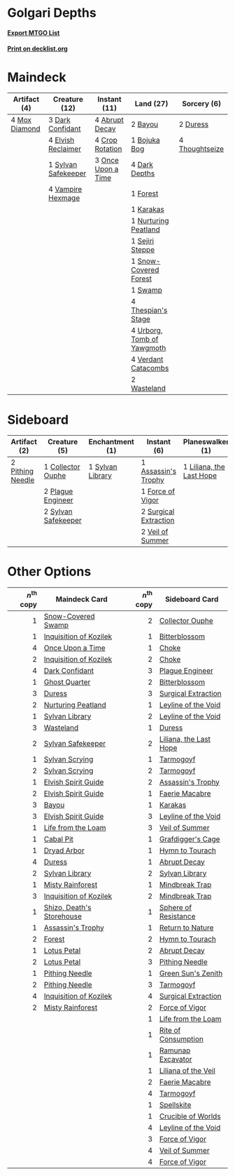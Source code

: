 # Golgari Depths

#### [Export MTGO List](../collection/Golgari%20Depths/Golgari%20Depths.txt)
#### [Print on decklist.org](http://decklist.org/?deckmain=4%09Abrupt%20Decay%0A2%09Bayou%0A1%09Bojuka%20Bog%0A4%09Crop%20Rotation%0A3%09Dark%20Confidant%0A4%09Dark%20Depths%0A2%09Duress%0A4%09Elvish%20Reclaimer%0A1%09Forest%0A1%09Karakas%0A4%09Mox%20Diamond%0A1%09Nurturing%20Peatland%0A3%09Once%20Upon%20a%20Time%0A1%09Sejiri%20Steppe%0A1%09Snow-Covered%20Forest%0A1%09Swamp%0A1%09Sylvan%20Safekeeper%0A4%09Thespian's%20Stage%0A4%09Thoughtseize%0A4%09Urborg,%20Tomb%20of%20Yawgmoth%0A4%09Vampire%20Hexmage%0A4%09Verdant%20Catacombs%0A2%09Wasteland&deckside=1%09Assassin's%20Trophy%0A1%09Collector%20Ouphe%0A1%09Force%20of%20Vigor%0A1%09Liliana,%20the%20Last%20Hope%0A2%09Pithing%20Needle%0A2%09Plague%20Engineer%0A2%09Surgical%20Extraction%0A1%09Sylvan%20Library%0A2%09Sylvan%20Safekeeper%0A2%09Veil%20of%20Summer)
# Maindeck

|                                     Artifact (4)                                     |                                        Creature (12)                                         |                                        Instant (11)                                         |                                              Land (27)                                              |                                       Sorcery (6)                                       |
|--------------------------------------------------------------------------------------|----------------------------------------------------------------------------------------------|---------------------------------------------------------------------------------------------|-----------------------------------------------------------------------------------------------------|-----------------------------------------------------------------------------------------|
|4 [Mox Diamond](http://gatherer.wizards.com/Pages/Card/Details.aspx?multiverseid=5193)|3 [Dark Confidant](http://gatherer.wizards.com/Pages/Card/Details.aspx?multiverseid=397731)   |4 [Abrupt Decay](http://gatherer.wizards.com/Pages/Card/Details.aspx?multiverseid=456061)    |2 [Bayou](http://gatherer.wizards.com/Pages/Card/Details.aspx?multiverseid=879)                      |2 [Duress](http://gatherer.wizards.com/Pages/Card/Details.aspx?multiverseid=14557)       |
|                                                                                      |4 [Elvish Reclaimer](http://gatherer.wizards.com/Pages/Card/Details.aspx?multiverseid=466923) |4 [Crop Rotation](http://gatherer.wizards.com/Pages/Card/Details.aspx?multiverseid=417430)   |1 [Bojuka Bog](http://gatherer.wizards.com/Pages/Card/Details.aspx?multiverseid=376269)              |4 [Thoughtseize](http://gatherer.wizards.com/Pages/Card/Details.aspx?multiverseid=438676)|
|                                                                                      |1 [Sylvan Safekeeper](http://gatherer.wizards.com/Pages/Card/Details.aspx?multiverseid=389709)|3 [Once Upon a Time](http://gatherer.wizards.com/Pages/Card/Details.aspx?multiverseid=473131)|4 [Dark Depths](http://gatherer.wizards.com/Pages/Card/Details.aspx?multiverseid=121155)             |                                                                                         |
|                                                                                      |4 [Vampire Hexmage](http://gatherer.wizards.com/Pages/Card/Details.aspx?multiverseid=389735)  |                                                                                             |1 [Forest](http://gatherer.wizards.com/Pages/Card/Details.aspx?multiverseid=439860)                  |                                                                                         |
|                                                                                      |                                                                                              |                                                                                             |1 [Karakas](http://gatherer.wizards.com/Pages/Card/Details.aspx?multiverseid=413782)                 |                                                                                         |
|                                                                                      |                                                                                              |                                                                                             |1 [Nurturing Peatland](http://gatherer.wizards.com/Pages/Card/Details.aspx?multiverseid=464192)      |                                                                                         |
|                                                                                      |                                                                                              |                                                                                             |1 [Sejiri Steppe](http://gatherer.wizards.com/Pages/Card/Details.aspx?multiverseid=243453)           |                                                                                         |
|                                                                                      |                                                                                              |                                                                                             |1 [Snow-Covered Forest](http://gatherer.wizards.com/Pages/Card/Details.aspx?multiverseid=121192)     |                                                                                         |
|                                                                                      |                                                                                              |                                                                                             |1 [Swamp](http://gatherer.wizards.com/Pages/Card/Details.aspx?multiverseid=439858)                   |                                                                                         |
|                                                                                      |                                                                                              |                                                                                             |4 [Thespian's Stage](http://gatherer.wizards.com/Pages/Card/Details.aspx?multiverseid=366353)        |                                                                                         |
|                                                                                      |                                                                                              |                                                                                             |4 [Urborg, Tomb of Yawgmoth](http://gatherer.wizards.com/Pages/Card/Details.aspx?multiverseid=383425)|                                                                                         |
|                                                                                      |                                                                                              |                                                                                             |4 [Verdant Catacombs](http://gatherer.wizards.com/Pages/Card/Details.aspx?multiverseid=405113)       |                                                                                         |
|                                                                                      |                                                                                              |                                                                                             |2 [Wasteland](http://gatherer.wizards.com/Pages/Card/Details.aspx?multiverseid=413790)               |                                                                                         |


# Sideboard

|                                       Artifact (2)                                        |                                         Creature (5)                                         |                                     Enchantment (1)                                     |                                          Instant (6)                                           |                                         Planeswalker (1)                                          |
|-------------------------------------------------------------------------------------------|----------------------------------------------------------------------------------------------|-----------------------------------------------------------------------------------------|------------------------------------------------------------------------------------------------|---------------------------------------------------------------------------------------------------|
|2 [Pithing Needle](http://gatherer.wizards.com/Pages/Card/Details.aspx?multiverseid=129526)|1 [Collector Ouphe](http://gatherer.wizards.com/Pages/Card/Details.aspx?multiverseid=464107)  |1 [Sylvan Library](http://gatherer.wizards.com/Pages/Card/Details.aspx?multiverseid=2240)|1 [Assassin's Trophy](http://gatherer.wizards.com/Pages/Card/Details.aspx?multiverseid=452902)  |1 [Liliana, the Last Hope](http://gatherer.wizards.com/Pages/Card/Details.aspx?multiverseid=414388)|
|                                                                                           |2 [Plague Engineer](http://gatherer.wizards.com/Pages/Card/Details.aspx?multiverseid=464049)  |                                                                                         |1 [Force of Vigor](http://gatherer.wizards.com/Pages/Card/Details.aspx?multiverseid=464113)     |                                                                                                   |
|                                                                                           |2 [Sylvan Safekeeper](http://gatherer.wizards.com/Pages/Card/Details.aspx?multiverseid=389709)|                                                                                         |2 [Surgical Extraction](http://gatherer.wizards.com/Pages/Card/Details.aspx?multiverseid=397706)|                                                                                                   |
|                                                                                           |                                                                                              |                                                                                         |2 [Veil of Summer](http://gatherer.wizards.com/Pages/Card/Details.aspx?multiverseid=466952)     |                                                                                                   |


# Other Options

|*n*<sup>th</sup> copy|                                           Maindeck Card                                           |*n*<sup>th</sup> copy|                                         Sideboard Card                                          |
|--------------------:|---------------------------------------------------------------------------------------------------|--------------------:|-------------------------------------------------------------------------------------------------|
|                    1|[Snow-Covered Swamp](http://gatherer.wizards.com/Pages/Card/Details.aspx?multiverseid=121256)      |                    2|[Collector Ouphe](http://gatherer.wizards.com/Pages/Card/Details.aspx?multiverseid=464107)       |
|                    1|[Inquisition of Kozilek](http://gatherer.wizards.com/Pages/Card/Details.aspx?multiverseid=416897)  |                    1|[Bitterblossom](http://gatherer.wizards.com/Pages/Card/Details.aspx?multiverseid=397701)         |
|                    4|[Once Upon a Time](http://gatherer.wizards.com/Pages/Card/Details.aspx?multiverseid=473131)        |                    1|[Choke](http://gatherer.wizards.com/Pages/Card/Details.aspx?multiverseid=45431)                  |
|                    2|[Inquisition of Kozilek](http://gatherer.wizards.com/Pages/Card/Details.aspx?multiverseid=416897)  |                    2|[Choke](http://gatherer.wizards.com/Pages/Card/Details.aspx?multiverseid=45431)                  |
|                    4|[Dark Confidant](http://gatherer.wizards.com/Pages/Card/Details.aspx?multiverseid=397731)          |                    3|[Plague Engineer](http://gatherer.wizards.com/Pages/Card/Details.aspx?multiverseid=464049)       |
|                    1|[Ghost Quarter](http://gatherer.wizards.com/Pages/Card/Details.aspx?multiverseid=389534)           |                    2|[Bitterblossom](http://gatherer.wizards.com/Pages/Card/Details.aspx?multiverseid=397701)         |
|                    3|[Duress](http://gatherer.wizards.com/Pages/Card/Details.aspx?multiverseid=14557)                   |                    3|[Surgical Extraction](http://gatherer.wizards.com/Pages/Card/Details.aspx?multiverseid=397706)   |
|                    2|[Nurturing Peatland](http://gatherer.wizards.com/Pages/Card/Details.aspx?multiverseid=464192)      |                    1|[Leyline of the Void](http://gatherer.wizards.com/Pages/Card/Details.aspx?multiverseid=107682)   |
|                    1|[Sylvan Library](http://gatherer.wizards.com/Pages/Card/Details.aspx?multiverseid=2240)            |                    2|[Leyline of the Void](http://gatherer.wizards.com/Pages/Card/Details.aspx?multiverseid=107682)   |
|                    3|[Wasteland](http://gatherer.wizards.com/Pages/Card/Details.aspx?multiverseid=413790)               |                    1|[Duress](http://gatherer.wizards.com/Pages/Card/Details.aspx?multiverseid=14557)                 |
|                    2|[Sylvan Safekeeper](http://gatherer.wizards.com/Pages/Card/Details.aspx?multiverseid=389709)       |                    2|[Liliana, the Last Hope](http://gatherer.wizards.com/Pages/Card/Details.aspx?multiverseid=414388)|
|                    1|[Sylvan Scrying](http://gatherer.wizards.com/Pages/Card/Details.aspx?multiverseid=130513)          |                    1|[Tarmogoyf](http://gatherer.wizards.com/Pages/Card/Details.aspx?multiverseid=136142)             |
|                    2|[Sylvan Scrying](http://gatherer.wizards.com/Pages/Card/Details.aspx?multiverseid=130513)          |                    2|[Tarmogoyf](http://gatherer.wizards.com/Pages/Card/Details.aspx?multiverseid=136142)             |
|                    1|[Elvish Spirit Guide](http://gatherer.wizards.com/Pages/Card/Details.aspx?multiverseid=3134)       |                    2|[Assassin's Trophy](http://gatherer.wizards.com/Pages/Card/Details.aspx?multiverseid=452902)     |
|                    2|[Elvish Spirit Guide](http://gatherer.wizards.com/Pages/Card/Details.aspx?multiverseid=3134)       |                    1|[Faerie Macabre](http://gatherer.wizards.com/Pages/Card/Details.aspx?multiverseid=201822)        |
|                    3|[Bayou](http://gatherer.wizards.com/Pages/Card/Details.aspx?multiverseid=879)                      |                    1|[Karakas](http://gatherer.wizards.com/Pages/Card/Details.aspx?multiverseid=413782)               |
|                    3|[Elvish Spirit Guide](http://gatherer.wizards.com/Pages/Card/Details.aspx?multiverseid=3134)       |                    3|[Leyline of the Void](http://gatherer.wizards.com/Pages/Card/Details.aspx?multiverseid=107682)   |
|                    1|[Life from the Loam](http://gatherer.wizards.com/Pages/Card/Details.aspx?multiverseid=338409)      |                    3|[Veil of Summer](http://gatherer.wizards.com/Pages/Card/Details.aspx?multiverseid=466952)        |
|                    1|[Cabal Pit](http://gatherer.wizards.com/Pages/Card/Details.aspx?multiverseid=29904)                |                    1|[Grafdigger's Cage](http://gatherer.wizards.com/Pages/Card/Details.aspx?multiverseid=278452)     |
|                    1|[Dryad Arbor](http://gatherer.wizards.com/Pages/Card/Details.aspx?multiverseid=136196)             |                    1|[Hymn to Tourach](http://gatherer.wizards.com/Pages/Card/Details.aspx?multiverseid=413634)       |
|                    4|[Duress](http://gatherer.wizards.com/Pages/Card/Details.aspx?multiverseid=14557)                   |                    1|[Abrupt Decay](http://gatherer.wizards.com/Pages/Card/Details.aspx?multiverseid=456061)          |
|                    2|[Sylvan Library](http://gatherer.wizards.com/Pages/Card/Details.aspx?multiverseid=2240)            |                    2|[Sylvan Library](http://gatherer.wizards.com/Pages/Card/Details.aspx?multiverseid=2240)          |
|                    1|[Misty Rainforest](http://gatherer.wizards.com/Pages/Card/Details.aspx?multiverseid=405102)        |                    1|[Mindbreak Trap](http://gatherer.wizards.com/Pages/Card/Details.aspx?multiverseid=197532)        |
|                    3|[Inquisition of Kozilek](http://gatherer.wizards.com/Pages/Card/Details.aspx?multiverseid=416897)  |                    2|[Mindbreak Trap](http://gatherer.wizards.com/Pages/Card/Details.aspx?multiverseid=197532)        |
|                    1|[Shizo, Death's Storehouse](http://gatherer.wizards.com/Pages/Card/Details.aspx?multiverseid=79186)|                    1|[Sphere of Resistance](http://gatherer.wizards.com/Pages/Card/Details.aspx?multiverseid=6160)    |
|                    1|[Assassin's Trophy](http://gatherer.wizards.com/Pages/Card/Details.aspx?multiverseid=452902)       |                    1|[Return to Nature](http://gatherer.wizards.com/Pages/Card/Details.aspx?multiverseid=461102)      |
|                    2|[Forest](http://gatherer.wizards.com/Pages/Card/Details.aspx?multiverseid=439860)                  |                    2|[Hymn to Tourach](http://gatherer.wizards.com/Pages/Card/Details.aspx?multiverseid=413634)       |
|                    1|[Lotus Petal](http://gatherer.wizards.com/Pages/Card/Details.aspx?multiverseid=420602)             |                    2|[Abrupt Decay](http://gatherer.wizards.com/Pages/Card/Details.aspx?multiverseid=456061)          |
|                    2|[Lotus Petal](http://gatherer.wizards.com/Pages/Card/Details.aspx?multiverseid=420602)             |                    3|[Pithing Needle](http://gatherer.wizards.com/Pages/Card/Details.aspx?multiverseid=129526)        |
|                    1|[Pithing Needle](http://gatherer.wizards.com/Pages/Card/Details.aspx?multiverseid=129526)          |                    1|[Green Sun's Zenith](http://gatherer.wizards.com/Pages/Card/Details.aspx?multiverseid=413711)    |
|                    2|[Pithing Needle](http://gatherer.wizards.com/Pages/Card/Details.aspx?multiverseid=129526)          |                    3|[Tarmogoyf](http://gatherer.wizards.com/Pages/Card/Details.aspx?multiverseid=136142)             |
|                    4|[Inquisition of Kozilek](http://gatherer.wizards.com/Pages/Card/Details.aspx?multiverseid=416897)  |                    4|[Surgical Extraction](http://gatherer.wizards.com/Pages/Card/Details.aspx?multiverseid=397706)   |
|                    2|[Misty Rainforest](http://gatherer.wizards.com/Pages/Card/Details.aspx?multiverseid=405102)        |                    2|[Force of Vigor](http://gatherer.wizards.com/Pages/Card/Details.aspx?multiverseid=464113)        |
|                     |                                                                                                   |                    1|[Life from the Loam](http://gatherer.wizards.com/Pages/Card/Details.aspx?multiverseid=338409)    |
|                     |                                                                                                   |                    1|[Rite of Consumption](http://gatherer.wizards.com/Pages/Card/Details.aspx?multiverseid=159400)   |
|                     |                                                                                                   |                    1|[Ramunap Excavator](http://gatherer.wizards.com/Pages/Card/Details.aspx?multiverseid=430818)     |
|                     |                                                                                                   |                    1|[Liliana of the Veil](http://gatherer.wizards.com/Pages/Card/Details.aspx?multiverseid=235597)   |
|                     |                                                                                                   |                    2|[Faerie Macabre](http://gatherer.wizards.com/Pages/Card/Details.aspx?multiverseid=201822)        |
|                     |                                                                                                   |                    4|[Tarmogoyf](http://gatherer.wizards.com/Pages/Card/Details.aspx?multiverseid=136142)             |
|                     |                                                                                                   |                    1|[Spellskite](http://gatherer.wizards.com/Pages/Card/Details.aspx?multiverseid=397743)            |
|                     |                                                                                                   |                    1|[Crucible of Worlds](http://gatherer.wizards.com/Pages/Card/Details.aspx?multiverseid=129480)    |
|                     |                                                                                                   |                    4|[Leyline of the Void](http://gatherer.wizards.com/Pages/Card/Details.aspx?multiverseid=107682)   |
|                     |                                                                                                   |                    3|[Force of Vigor](http://gatherer.wizards.com/Pages/Card/Details.aspx?multiverseid=464113)        |
|                     |                                                                                                   |                    4|[Veil of Summer](http://gatherer.wizards.com/Pages/Card/Details.aspx?multiverseid=466952)        |
|                     |                                                                                                   |                    4|[Force of Vigor](http://gatherer.wizards.com/Pages/Card/Details.aspx?multiverseid=464113)        |

